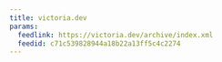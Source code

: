 ```yaml
---
title: victoria.dev
params:
  feedlink: https://victoria.dev/archive/index.xml
  feedid: c71c539828944a18b22a13ff5c4c2274
---
```


